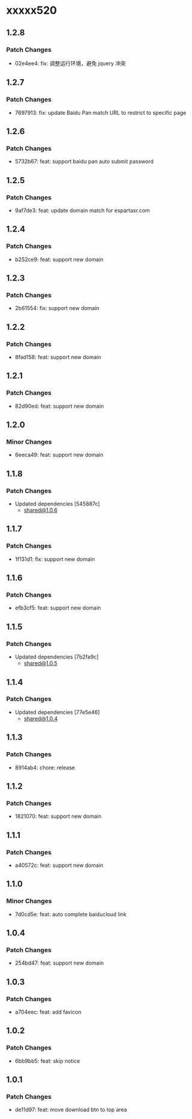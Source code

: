 # xxxxx520

## 1.2.8

### Patch Changes

- 02e4ee4: fix: 调整运行环境，避免 jquery 冲突

## 1.2.7

### Patch Changes

- 7697913: fix: update Baidu Pan match URL to restrict to specific page

## 1.2.6

### Patch Changes

- 5732b67: feat: support baidu pan auto submit password

## 1.2.5

### Patch Changes

- 9af7de3: feat: update domain match for espartasr.com

## 1.2.4

### Patch Changes

- b252ce9: feat: support new domain

## 1.2.3

### Patch Changes

- 2b61554: fix: support new domain

## 1.2.2

### Patch Changes

- 8fad158: feat: support new domain

## 1.2.1

### Patch Changes

- 82d90ed: feat: support new domain

## 1.2.0

### Minor Changes

- 6eeca49: feat: support new domain

## 1.1.8

### Patch Changes

- Updated dependencies [545887c]
  - shared@1.0.6

## 1.1.7

### Patch Changes

- 1f131d1: fix: support new domain

## 1.1.6

### Patch Changes

- efb3cf5: feat: support new domain

## 1.1.5

### Patch Changes

- Updated dependencies [7b2fa9c]
  - shared@1.0.5

## 1.1.4

### Patch Changes

- Updated dependencies [77e5e46]
  - shared@1.0.4

## 1.1.3

### Patch Changes

- 8914ab4: chore: release

## 1.1.2

### Patch Changes

- 1821070: feat: support new domain

## 1.1.1

### Patch Changes

- a40572c: feat: support new domain

## 1.1.0

### Minor Changes

- 7d0cd5e: feat: auto complete baiducloud link

## 1.0.4

### Patch Changes

- 254bd47: feat: support new domain

## 1.0.3

### Patch Changes

- a704eec: feat: add favicon

## 1.0.2

### Patch Changes

- 6bb9bb5: feat: skip notice

## 1.0.1

### Patch Changes

- de11d97: feat: move download btn to top area
